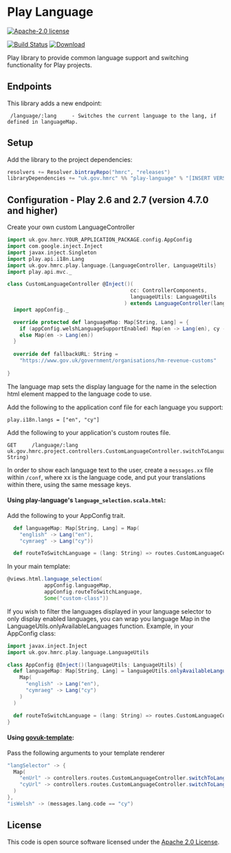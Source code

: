 # Play Language

[![Apache-2.0 license](http://img.shields.io/badge/license-Apache-brightgreen.svg)](http://www.apache.org/licenses/LICENSE-2.0.html)

[![Build Status](https://travis-ci.org/hmrc/play-language.svg)](https://travis-ci.org/hmrc/play-language) [![Download](https://api.bintray.com/packages/hmrc/releases/play-language/images/download.svg)](https://bintray.com/hmrc/releases/play-language/_latestVersion)

Play library to provide common language support and switching functionality for Play projects.

## Endpoints

This library adds a new endpoint:

```
 /language/:lang     - Switches the current language to the lang, if defined in languageMap.
```

## Setup

Add the library to the project dependencies:

``` scala
resolvers += Resolver.bintrayRepo("hmrc", "releases")
libraryDependencies += "uk.gov.hmrc" %% "play-language" % "[INSERT VERSION]"
```

## Configuration - Play 2.6 and 2.7 (version 4.7.0 and higher)

Create your own custom LanguageController

``` scala
import uk.gov.hmrc.YOUR_APPLICATION_PACKAGE.config.AppConfig
import com.google.inject.Inject
import javax.inject.Singleton
import play.api.i18n.Lang
import uk.gov.hmrc.play.language.{LanguageController, LanguageUtils}
import play.api.mvc._

class CustomLanguageController @Inject()(
                                        cc: ControllerComponents,
                                        languageUtils: LanguageUtils
                                      ) extends LanguageController(languageUtils, cc) {
  import appConfig._

  override protected def languageMap: Map[String, Lang] = {
    if (appConfig.welshLanguageSupportEnabled) Map(en -> Lang(en), cy -> Lang(cy))
    else Map(en -> Lang(en))
  }
  
  override def fallbackURL: String =
    "https://www.gov.uk/government/organisations/hm-revenue-customs"
                      
}
```

The language map sets the display language for the name in the selection html element mapped to the language code to use.

Add the following to the application conf file for each language you support:

```
play.i18n.langs = ["en", "cy"]
```

Add the following to your application's custom routes file.

```
GET     /language/:lang       uk.gov.hmrc.project.controllers.CustomLanguageController.switchToLanguage(lang: String)
```

In order to show each language text to the user, create a `messages.xx` file within `/conf`, where xx is the language code, and put your translations within there, using the same message keys.


#### Using play-language's `language_selection.scala.html`:
Add the following to your AppConfig trait.

``` scala
  def languageMap: Map[String, Lang] = Map(
    "english" -> Lang("en"),
    "cymraeg" -> Lang("cy"))

  def routeToSwitchLanguage = (lang: String) => routes.CustomLanguageController.switchToLanguage(lang)
```

In your main template:
``` scala
@views.html.language_selection(
            appConfig.languageMap,
            appConfig.routeToSwitchLanguage,
            Some("custom-class"))
```

If you wish to filter the languages displayed in your language selector to only display enabled languages, you can wrap you language Map in the LanguageUtils.onlyAvailableLanguages function.
Example, in your AppConfig class:

``` scala
import javax.inject.Inject
import uk.gov.hmrc.play.language.LanguageUtils

class AppConfig @Inject()(languageUtils: LanguageUtils) {
  def languageMap: Map[String, Lang] = languageUtils.onlyAvailableLanguages(
    Map(
      "english" -> Lang("en"),
      "cymraeg" -> Lang("cy")
    )
  )

  def routeToSwitchLanguage = (lang: String) => routes.CustomLanguageController.switchToLanguage(lang)
}

```

#### Using [govuk-template]("https://github.com/hmrc/govuk-template"):
Pass the following arguments to your template renderer
``` scala 
"langSelector" -> {
  Map(
    "enUrl" -> controllers.routes.CustomLanguageController.switchToLanguage("english"),
    "cyUrl" -> controllers.routes.CustomLanguageController.switchToLanguage("cymraeg")
  )
},
"isWelsh" -> (messages.lang.code == "cy")

```

## License ##
 
This code is open source software licensed under the [Apache 2.0 License]("http://www.apache.org/licenses/LICENSE-2.0.html"). 
